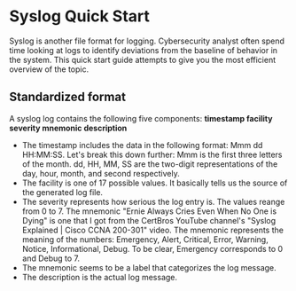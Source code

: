 <h1>Syslog Quick Start</h1>

Syslog is another file format for logging. Cybersecurity analyst often spend time looking at logs to identify deviations from the baseline of behavior in the system. This quick start guide attempts to give you the most efficient overview of the topic. 

<h2>Standardized format</h2>
A syslog log contains the following five components: 
<strong>timestamp facility severity mnemonic description</strong>

<ul>
  <li>The timestamp includes the data in the following format: Mmm dd HH:MM:SS. Let's break this down further: Mmm is the first 
    three letters of the month. dd, HH, MM, SS are the two-digit representations of the day, hour, month, and second respectively.</li> 
  <li>The facility is one of 17 possible values. It basically tells us the source of the generated log file.</li> 
  <li>The severity represents how serious the log entry is. The values reange from 0 to 7. The mnemonic "Ernie Always Cries Even 
    When No One is Dying" is one that I got from the CertBros YouTube channel's "Syslog Explained | Cisco CCNA 200-301" video. 
    The mnemonic represents the meaning of the numbers: Emergency, Alert, Critical, Error, Warning, Notice, Informational, Debug. To be clear, 
    Emergency corresponds to 0 and Debug to 7.</li>
  <li>The mnemonic seems to be a label that categorizes the log message.</li> 
  <li>The description is the actual log message.</li> 
</ul>

